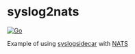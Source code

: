 # syslog2nats

[![Go](https://github.com/g41797/syslog2nats/actions/workflows/go.yml/badge.svg)](https://github.com/g41797/syslog2nats/actions/workflows/go.yml)

Example of using [syslogsidecar](https://github.com/g41797/syslogsidecar#readme) with [NATS](https://nats.io) 
